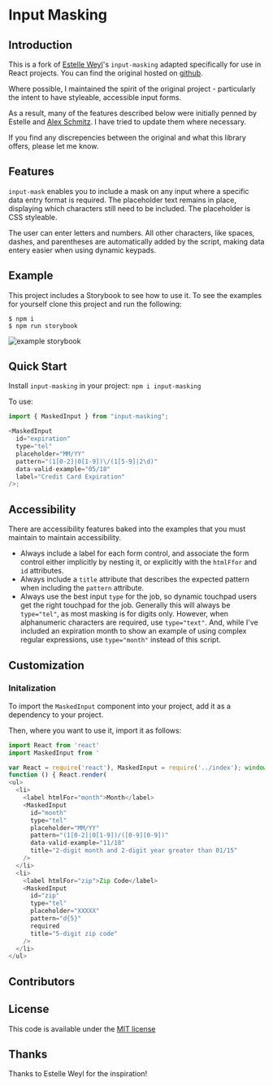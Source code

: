 # Input Masking

## Introduction

This is a fork of [Estelle Weyl](http://twitter.com/estellevw)'s `input-masking` adapted specifically for use in React projects. You can find the original hosted on [github](https://github.com/estelle/input-masking/).

Where possible, I maintained the spirit of the original project - particularly the intent to have styleable, accessible input forms.

As a result, many of the features described below were initially penned by Estelle and [Alex Schmitz](http://twitter.com/alexrschmitz). I have tried to update them where necessary.

If you find any discrepencies between the original and what this library offers, please let me know.

## Features

`input-mask` enables you to include a mask on any input where a specific data entry format is required. The placeholder text remains in place, displaying which characters still need to be included. The placeholder is CSS styleable.

The user can enter letters and numbers. All other characters, like spaces, dashes, and parentheses are automatically added by the script, making data entery easier when using dynamic keypads.

## Example

This project includes a Storybook to see how to use it. To see the examples for yourself clone this project and run the following:

```shell
$ npm i
$ npm run storybook
```

![example storybook](https://media.giphy.com/media/UTHHdUjsphfW1ClfNY/giphy.gif)

## Quick Start

Install `input-masking` in your project:
`npm i input-masking`

To use:

```javascript
import { MaskedInput } from "input-masking";

<MaskedInput
  id="expiration"
  type="tel"
  placeholder="MM/YY"
  pattern="(1[0-2]|0[1-9])\/(1[5-9]|2\d)"
  data-valid-example="05/18"
  label="Credit Card Expiration"
/>;
```

## Accessibility

There are accessibility features baked into the examples that you must maintain to maintain accessibility.

- Always include a label for each form control, and associate the form control either implicitly by nesting it, or explicitly with the `htmlFfor` and `id` attributes.
- Always include a `title` attribute that describes the expected pattern when including the `pattern` attribute.
- Always use the best input `type` for the job, so dynamic touchpad users get the right touchpad for the job. Generally this will always be `type="tel"`, as most masking is for digits only. However, when alphanumeric characters are required, use `type="text"`. And, while I've included an expiration month to show an example of using complex regular expressions, use `type="month"` instead of this script.

## Customization

### Initalization

To import the `MaskedInput` component into your project, add it as a dependency to your project.

Then, where you want to use it, import it as follows:

```javascript
import React from 'react'
import MaskedInput from '

var React = require('react'), MaskedInput = require('../index'); window.onload =
function () { React.render(
<ul>
  <li>
    <label htmlFor="month">Month</label>
    <MaskedInput
      id="month"
      type="tel"
      placeholder="MM/YY"
      pattern="(1[0-2]|0[1-9])/([0-9][0-9])"
      data-valid-example="11/18"
      title="2-digit month and 2-digit year greater than 01/15"
    />
  </li>
  <li>
    <label htmlFor="zip">Zip Code</label>
    <MaskedInput
      id="zip"
      type="tel"
      placeholder="XXXXX"
      pattern="d{5}"
      required
      title="5-digit zip code"
    />
  </li>
</ul>
```

## Contributors

## License

This code is available under the [MIT license](LICENSE)

## Thanks

Thanks to Estelle Weyl for the inspiration!
